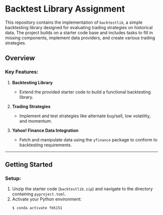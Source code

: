 # Backtest Library Assignment  

This repository contains the implementation of `backtestlib`, a simple backtesting library designed for evaluating trading strategies on historical data. The project builds on a starter code base and includes tasks to fill in missing components, implement data providers, and create various trading strategies.  

## **Overview**  

### Key Features:  
1. **Backtesting Library**  
   - Extend the provided starter code to build a functional backtesting library.  

2. **Trading Strategies**  
   - Implement and test strategies like alternate buy/sell, low volatility, and momentum.  

3. **Yahoo! Finance Data Integration**  
   - Fetch and manipulate data using the `yfinance` package to conform to backtesting requirements.  

---

## **Getting Started**  

### Setup:  
1. Unzip the starter code (`backtestlib.zip`) and navigate to the directory containing `pyproject.toml`.  
2. Activate your Python environment:  
   ```bash
   $ conda activate fm5151

